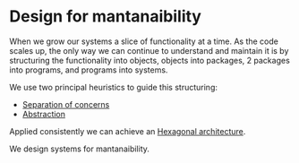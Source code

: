 # Design for mantanaibility

When we grow our systems a slice of functionality at a time.
As the code scales up, the only way we can continue to understand and maintain it is by structuring the functionality into objects, objects into packages, 2 packages into programs, and programs into systems.

We use two principal heuristics to guide this structuring:
* [Separation of concerns](https://github.com/voxsim/knowledge/blob/master/software-engineer/separation-of-concerns.md)
* [Abstraction](https://github.com/voxsim/knowledge/blob/master/software-engineer/abstraction-principle.md)

Applied consistently we can achieve an [Hexagonal architecture](https://github.com/voxsim/knowledge/blob/master/software-engineer/hexagonal-architecture.md).

We design systems for mantanaibility.
